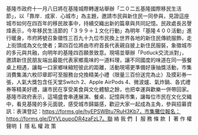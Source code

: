 基隆市政府十一月八日將在基隆城際轉運站舉辦「二０二五基隆國際移民生活節」，以「靠岸．成家．心城市」為主題，邀請市民與新住民一同參與，見證這座城市如何在四百年的移民故事中，持續交織出新的篇章與共同記憶。民政處長呂謦煒表示，今年移民生活節的「３９９＋１文化行動」為明年「基隆４００活動」進行暖身，市府將號召象徵性三百九十九位市民換上世界各地的新住民傳統服飾，走上街頭成為文化使者；第四百位將由市府首長代表親自披上新住民服裝，象徵城市的多元與共融，向明年的基隆四百願景致意。現場並舉辦「Potluck交流派對」，邀請新住民朋友端出最能代表家鄉風味的一道料理，讓不同國度的味道在同一張餐桌上相遇，讓每一口家鄉味縮短彼此的距離，活動現場更準備好康抽獎活動，市集消費集滿六枚印章即可至服務台兌換精美小禮（限量三百份送完為止）及摸彩券一張，人氣大獎包含任天堂Switch 2、Apple AirPods 4、微波爐、氣炸鍋、各式禮券等精美好禮，讓市民在享受美食與文化體驗之餘，也把幸運與歡樂一併帶回家。基隆市政府表示，這場盛會串連展演、餐桌、記憶與市集，讓每位市民在文化交織中，看見基隆的多元面貌，感受城市歸屬感，歡迎大家一起成為主角，參與招募資訊：表演登記：https://forms.gle/hyEPSWBtu7RuH3Kb7，市集攤位報名：https://forms.gle/DYVLpupoDR4zaFzL7。聯 絡 我 們 ┃ 服 務 條 款 ┃ 著 作 權 聲明 ┃ 隱 私 權 政 策